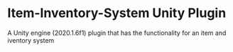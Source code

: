 # Item-Inventory-System Unity Plugin
 A Unity engine (2020.1.6f1) plugin that has the functionality for an item and iventory system
